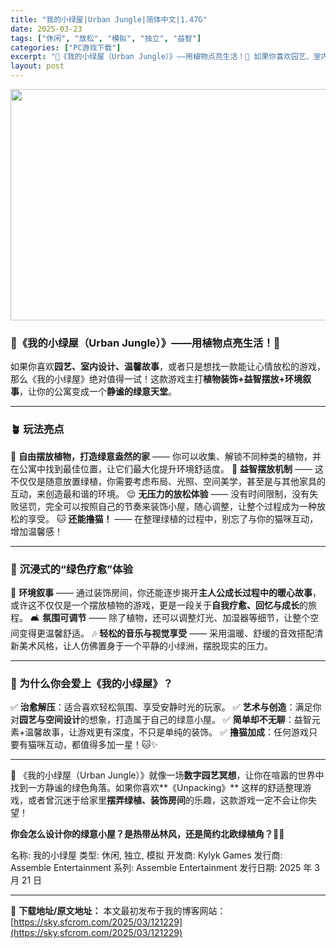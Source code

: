```yaml
---
title: "我的小绿屋|Urban Jungle|简体中文|1.47G"
date: 2025-03-23
tags: ["休闲", "放松", "模拟", "独立", "益智"]
categories: ["PC游戏下载"]
excerpt: "🌿《我的小绿屋（Urban Jungle）》——用植物点亮生活！🌿 如果你喜欢园艺、室内设计、温馨故事，或者只是想找一款能让心情放松的游戏，那么《我的小绿屋》绝对值得一试！这款游戏主打植物装饰+益智摆放+环境叙事，让你的公寓变成一个静谧的绿意天堂。 🪴 玩法亮点 🌱 自由摆放植物，打造绿意盎然的家 &hellip;"
layout: post
---
```


<img class="aligncenter size-full wp-image-121230" src="https://sky.sfcrom.com/wp-content/uploads/2025/03/2025032300544461.webp" alt="" width="660" height="370" />
<h3><strong>🌿《我的小绿屋（Urban Jungle）》——用植物点亮生活！🌿</strong></h3>
如果你喜欢<strong>园艺、室内设计、温馨故事</strong>，或者只是想找一款能让心情放松的游戏，那么《我的小绿屋》绝对值得一试！这款游戏主打<strong>植物装饰+益智摆放+环境叙事</strong>，让你的公寓变成一个<strong>静谧的绿意天堂</strong>。

<hr />

<h3><strong>🪴 玩法亮点</strong></h3>
🌱 <strong>自由摆放植物，打造绿意盎然的家</strong> —— 你可以收集、解锁不同种类的植物，并在公寓中找到最佳位置，让它们最大化提升环境舒适度。
🧩 <strong>益智摆放机制</strong> —— 这不仅仅是随意放置绿植，你需要考虑布局、光照、空间美学，甚至是与其他家具的互动，来创造最和谐的环境。
😌 <strong>无压力的放松体验</strong> —— 没有时间限制，没有失败惩罚，完全可以按照自己的节奏来装饰小屋，随心调整，让整个过程成为一种放松的享受。
🐱 <strong>还能撸猫！</strong> —— 在整理绿植的过程中，别忘了与你的猫咪互动，增加温馨感！

<hr />

<h3><strong>🌿 沉浸式的“绿色疗愈”体验</strong></h3>
🏡 <strong>环境叙事</strong> —— 通过装饰房间，你还能逐步揭开<strong>主人公成长过程中的暖心故事</strong>，或许这不仅仅是一个摆放植物的游戏，更是一段关于<strong>自我疗愈、回忆与成长</strong>的旅程。
🛋️ <strong>氛围可调节</strong> —— 除了植物，还可以调整灯光、加湿器等细节，让整个空间变得更温馨舒适。
🎶 <strong>轻松的音乐与视觉享受</strong> —— 采用温暖、舒缓的音效搭配清新美术风格，让人仿佛置身于一个平静的小绿洲，摆脱现实的压力。

<hr />

<h3><strong>🌿 为什么你会爱上《我的小绿屋》？</strong></h3>
✅ <strong>治愈解压</strong>：适合喜欢轻松氛围、享受安静时光的玩家。
✅ <strong>艺术与创造</strong>：满足你对<strong>园艺与空间设计</strong>的想象，打造属于自己的绿意小屋。
✅ <strong>简单却不无聊</strong>：益智元素+温馨故事，让游戏更有深度，不只是单纯的装饰。
✅ <strong>撸猫加成</strong>：任何游戏只要有猫咪互动，都值得多加一星！🐱✨

<hr />

🌿 《我的小绿屋（Urban Jungle）》就像一场<strong>数字园艺冥想</strong>，让你在喧嚣的世界中找到一方静谧的绿色角落。如果你喜欢**《Unpacking》** 这样的舒适整理游戏，或者曾沉迷于给家里<strong>摆弄绿植、装饰房间</strong>的乐趣，这款游戏一定不会让你失望！

<strong>你会怎么设计你的绿意小屋？是热带丛林风，还是简约北欧绿植角？🌿💚</strong>

名称: 我的小绿屋
类型: 休闲, 独立, 模拟
开发商: Kylyk Games
发行商: Assemble Entertainment
系列: Assemble Entertainment
发行日期: 2025 年 3 月 21 日

---
📖 **下载地址/原文地址：** 本文最初发布于我的博客网站：[https://sky.sfcrom.com/2025/03/121229](https://sky.sfcrom.com/2025/03/121229)
